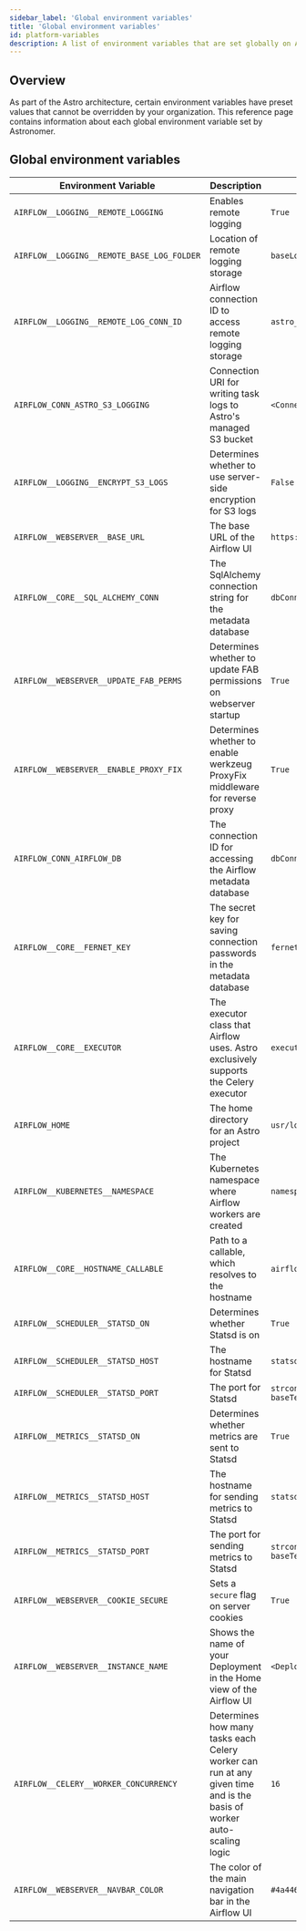 ```yaml
---
sidebar_label: 'Global environment variables'
title: 'Global environment variables'
id: platform-variables
description: A list of environment variables that are set globally on Astro and cannot be modified.
---
```


## Overview

As part of the Astro architecture, certain environment variables have preset values that cannot be overridden by your organization. This reference page contains information about each global environment variable set by Astronomer.

## Global environment variables

|Environment Variable | Description | Value |
|---------------------|-------|------------|
| `AIRFLOW__LOGGING__REMOTE_LOGGING`| Enables remote logging | `True` |
| `AIRFLOW__LOGGING__REMOTE_BASE_LOG_FOLDER`| Location of remote logging storage | `baseLogFolder`|
| `AIRFLOW__LOGGING__REMOTE_LOG_CONN_ID` | Airflow connection ID to access remote logging storage   | `astro_s3_logging` |
| `AIRFLOW_CONN_ASTRO_S3_LOGGING` | Connection URI for writing task logs to Astro's managed S3 bucket | `<Connection URI>`|
| `AIRFLOW__LOGGING__ENCRYPT_S3_LOGS` | Determines whether to use server-side encryption for S3 logs | `False` |
| `AIRFLOW__WEBSERVER__BASE_URL` | The base URL of the Airflow UI  | `https://${fullIngressHostname}`|
|`AIRFLOW__CORE__SQL_ALCHEMY_CONN`| The SqlAlchemy connection string for the metadata database | `dbConnSecret` |
|`AIRFLOW__WEBSERVER__UPDATE_FAB_PERMS`| Determines whether to update FAB permissions on webserver startup | `True`|
| `AIRFLOW__WEBSERVER__ENABLE_PROXY_FIX` | Determines whether to enable werkzeug ProxyFix middleware for reverse proxy | `True` |
| `AIRFLOW_CONN_AIRFLOW_DB` | The connection ID for accessing the Airflow metadata database  | `dbConnSecret` |
| `AIRFLOW__CORE__FERNET_KEY` |The secret key for saving connection passwords in the metadata database | `fernetKeySecret` |
| `AIRFLOW__CORE__EXECUTOR`  | The executor class that Airflow uses. Astro exclusively supports the Celery executor | `executor` |
| `AIRFLOW_HOME`  | The home directory for an Astro project | `usr/local/airflow` |
| `AIRFLOW__KUBERNETES__NAMESPACE`| The Kubernetes namespace where Airflow workers are created | `namespace` |
| `AIRFLOW__CORE__HOSTNAME_CALLABLE` | Path to a callable, which resolves to the hostname | `airflow.utils.net.get_host_ip_address`|
| `AIRFLOW__SCHEDULER__STATSD_ON` | Determines whether Statsd is on | `True` |
| `AIRFLOW__SCHEDULER__STATSD_HOST` |The hostname for Statsd | `statsd.Hostname`|
| `AIRFLOW__SCHEDULER__STATSD_PORT` | The port for Statsd | `strconv.FormatInt(int64(statsd.IngestPort), baseTen)` |
| `AIRFLOW__METRICS__STATSD_ON` | Determines whether metrics are sent to Statsd | `True` |
| `AIRFLOW__METRICS__STATSD_HOST` | The hostname for sending metrics to Statsd | `statsd.Hostname`|
| `AIRFLOW__METRICS__STATSD_PORT` | The port for sending metrics to Statsd | `strconv.FormatInt(int64(statsd.IngestPort), baseTen)` |
| `AIRFLOW__WEBSERVER__COOKIE_SECURE` | Sets a `secure` flag on server cookies | `True` |
| `AIRFLOW__WEBSERVER__INSTANCE_NAME` | Shows the name of your Deployment in the Home view of the Airflow UI | `<Deployment-Name>` |
| `AIRFLOW__CELERY__WORKER_CONCURRENCY` | Determines how many tasks each Celery worker can run at any given time and is the basis of worker auto-scaling logic | `16` |
| `AIRFLOW__WEBSERVER__NAVBAR_COLOR` | The color of the main navigation bar in the Airflow UI | `#4a4466` |
